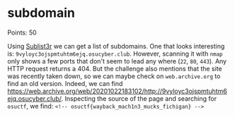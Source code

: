 # subdomain

Points: 50

Using [Sublist3r](https://github.com/aboul3la/Sublist3r) we can get a list of
subdomains. One that looks interesting is:
`9vyloyc3ojspmtuhtm6ejq.osucyber.club`. However, scanning it with `nmap` only
shows a few ports that don't seem to lead any where (`22`, `80`, `443`). Any
HTTP request returns a 404. But the challenge also mentions that the site was
recently taken down, so we can maybe check on `web.archive.org` to find an old
version. Indeed, we can find
https://web.archive.org/web/20201022183102/http://9vyloyc3ojspmtuhtm6ejq.osucyber.club/.
Inspecting the source of the page and searching for `osuctf`, we find: `<!--
osuctf{wayback_mach1n3_mucks_fichigan} -->`
